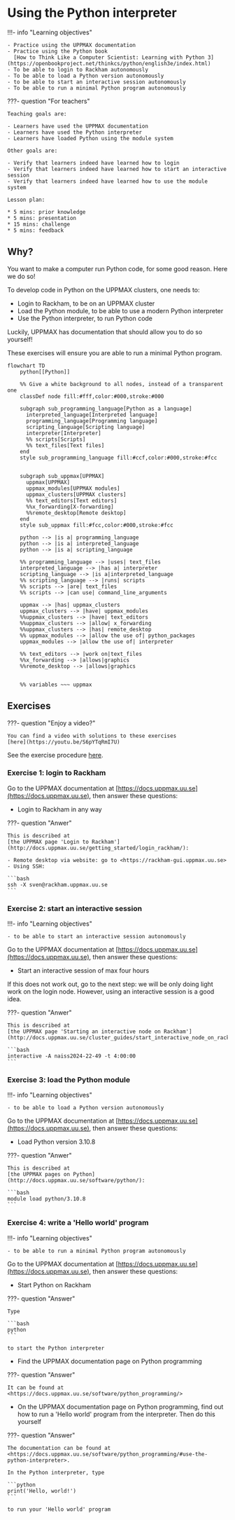 # Using the Python interpreter

!!!- info "Learning objectives"

    - Practice using the UPPMAX documentation
    - Practice using the Python book
      [How to Think Like a Computer Scientist: Learning with Python 3](https://openbookproject.net/thinkcs/python/english3e/index.html)
    - To be able to login to Rackham autonomously
    - To be able to load a Python version autonomously
    - to be able to start an interactive session autonomously
    - To be able to run a minimal Python program autonomously

???- question "For teachers"

    Teaching goals are:

    - Learners have used the UPPMAX documentation
    - Learners have used the Python interpreter
    - Learners have loaded Python using the module system

    Other goals are:

    - Verify that learners indeed have learned how to login
    - Verify that learners indeed have learned how to start an interactive session
    - Verify that learners indeed have learned how to use the module system

    Lesson plan:

    * 5 mins: prior knowledge
    * 5 mins: presentation
    * 15 mins: challenge
    * 5 mins: feedback

## Why?

You want to make a computer run Python code,
for some good reason. Here we do so!

To develop code in Python on the UPPMAX clusters, one needs to:

- Login to Rackham, to be on an UPPMAX cluster
- Load the Python module, to be able to use a modern Python interpreter
- Use the Python interpreter, to run Python code

Luckily, UPPMAX has documentation that should allow you to do so yourself!

These exercises will ensure you are able to run a minimal Python program.

```mermaid
flowchart TD
    python[[Python]]

    %% Give a white background to all nodes, instead of a transparent one
    classDef node fill:#fff,color:#000,stroke:#000

    subgraph sub_programming_language[Python as a language]
      interpreted_language[Interpreted language]
      programming_language[Programming language]
      scripting_language[Scripting language]
      interpreter[Interpreter]
      %% scripts[Scripts]
      %% text_files[Text files]
    end
    style sub_programming_language fill:#ccf,color:#000,stroke:#fcc


    subgraph sub_uppmax[UPPMAX]
      uppmax[UPPMAX]
      uppmax_modules[UPPMAX modules]
      uppmax_clusters[UPPMAX clusters]
      %% text_editors[Text editors]
      %%x_forwarding[X-forwarding]
      %%remote_desktop[Remote desktop]
    end
    style sub_uppmax fill:#fcc,color:#000,stroke:#fcc

    python --> |is a| programming_language
    python --> |is a| interpreted_language
    python --> |is a| scripting_language

    %% programming_language --> |uses| text_files
    interpreted_language --> |has a| interpreter
    scripting_language --> |is a|interpreted_language
    %% scripting_language --> |runs| scripts
    %% scripts --> |are| text_files
    %% scripts --> |can use| command_line_arguments

    uppmax --> |has| uppmax_clusters
    uppmax_clusters --> |have| uppmax_modules
    %%uppmax_clusters --> |have| text_editors
    %%uppmax_clusters --> |allow| x_forwarding
    %%uppmax_clusters --> |has| remote_desktop
    %% uppmax_modules --> |allow the use of| python_packages
    uppmax_modules --> |allow the use of| interpreter

    %% text_editors --> |work on|text_files
    %%x_forwarding --> |allows|graphics
    %%remote_desktop --> |allows|graphics
    

    %% variables ~~~ uppmax
```

## Exercises

???- question "Enjoy a video?"

    You can find a video with solutions to these exercises
    [here](https://youtu.be/S6pYTqRmI7U)

See the exercise procedure [here](../misc/exercise_procedure.md).

### Exercise 1: login to Rackham

Go to the UPPMAX documentation at
[https://docs.uppmax.uu.se](https://docs.uppmax.uu.se),
then answer these questions:

- Login to Rackham in any way

???- question "Anwer"

    This is described at
    [the UPPMAX page 'Login to Rackham'](http://docs.uppmax.uu.se/getting_started/login_rackham/):

    - Remote desktop via website: go to <https://rackham-gui.uppmax.uu.se>
    - Using SSH: 

    ```bash
    ssh -X sven@rackham.uppmax.uu.se
    ```

### Exercise 2: start an interactive session

!!!- info "Learning objectives"

    - to be able to start an interactive session autonomously

Go to the UPPMAX documentation at
[https://docs.uppmax.uu.se](https://docs.uppmax.uu.se),
then answer these questions:

- Start an interactive session of max four hours

If this does not work out, go to the next step:
we will be only doing light work on the login node.
However, using an interactive session is a good idea.

???- question "Anwer"

    This is described at
    [the UPPMAX page 'Starting an interactive node on Rackham'](http://docs.uppmax.uu.se/cluster_guides/start_interactive_node_on_rackham/):

    ```bash
    interactive -A naiss2024-22-49 -t 4:00:00
    ```

### Exercise 3: load the Python module

!!!- info "Learning objectives"

    - to be able to load a Python version autonomously

Go to the UPPMAX documentation at
[https://docs.uppmax.uu.se](https://docs.uppmax.uu.se),
then answer these questions:

- Load Python version 3.10.8

???- question "Anwer"

    This is described at
    [the UPPMAX pages on Python](http://docs.uppmax.uu.se/software/python/):

    ```bash
    module load python/3.10.8
    ```

### Exercise 4: write a 'Hello world' program

!!!- info "Learning objectives"

    - to be able to run a minimal Python program autonomously

Go to the UPPMAX documentation at
[https://docs.uppmax.uu.se](https://docs.uppmax.uu.se),
then answer these questions:

- Start Python on Rackham

???- question "Answer"

    Type

    ```bash
    python
    ```

    to start the Python interpreter


- Find the UPPMAX documentation page on Python programming

???- question "Answer"

    It can be found at <https://docs.uppmax.uu.se/software/python_programming/>

- On the UPPMAX documentation page on Python programming, find out how to
  run a 'Hello world' program from the interpreter. Then do this yourself

???- question "Answer"

    The documentation can be found at
    <https://docs.uppmax.uu.se/software/python_programming/#use-the-python-interpreter>.

    In the Python interpreter, type

    ```python
    print('Hello, world!')
    ```

    to run your 'Hello world' program
